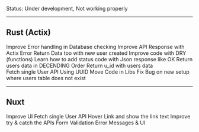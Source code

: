 Status: Under development, Not working properly

-------------
Rust (Actix)
-------------
Improve Error handling in Database checking
Improve API Response with Actix Error
Return Data too with new user created
Improve code with DRY (functions)
Learn how to add status code with Json response like OK
Return users data in DECENDING Order
Return u_id with users data  
Fetch single User API
Using UUID
Move Code in Libs
Fix Bug on new setup where users table does not exist

-------------
Nuxt
-------------
Improve UI
Fetch single User API
Hover Link and show the link text
Improve try & catch the APIs
Form Validation
Error Messages & UI